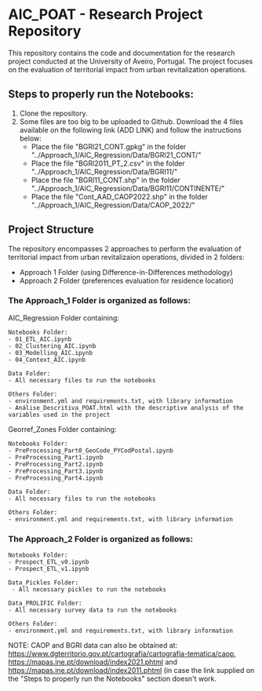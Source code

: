 # AIC_POAT - Research Project Repository

This repository contains the code and documentation for the research project conducted at the University of Aveiro, Portugal. The project focuses on the evaluation of territorial impact from urban revitalization operations.

## Steps to properly run the Notebooks:
1) Clone the repository.
2) Some files are too big to be uploaded to Github. Download the 4 files available on the following link (ADD LINK) and follow the instructions below:
    - Place the file "BGRI21_CONT.gpkg" in the folder "../Approach_1/AIC_Regression/Data/BGRI21_CONT/"
    - Place the file "BGRI2011_PT_2.csv" in the folder "../Approach_1/AIC_Regression/Data/BGRI11/"
    - Place the file "BGRI11_CONT.shp" in the folder "../Approach_1/AIC_Regression/Data/BGRI11/CONTINENTE/"
    - Place the file "Cont_AAD_CAOP2022.shp" in the folder "../Approach_1/AIC_Regression/Data/CAOP_2022/"

## Project Structure

The repository encompasses 2 approaches to perform the evaluation of territorial impact from urban revitalizaion operations, divided in 2 folders:
- Approach 1 Folder (using Difference-in-Differences methodology)
- Approach 2 Folder (preferences evaluation for residence location)

### The Approach_1 Folder is organized as follows:

  AIC_Regression Folder containing:
  
    Notebooks Folder:
    - 01_ETL_AIC.ipynb
    - 02_Clustering_AIC.ipynb
    - 03_Modelling_AIC.ipynb
    - 04_Context_AIC.ipynb

    Data Folder:
    - All necessary files to run the notebooks
    
    Others Folder:
    - environment.yml and requirements.txt, with library information
    - Análise_Descritiva_POAT.html with the descriptive analysis of the variables used in the project
    
  Georref_Zones Folder containing:
    
    Notebooks Folder:
    - PreProcessing_Part0_GeoCode_PYCodPostal.ipynb
    - PreProcessing_Part1.ipynb
    - PreProcessing_Part2.ipynb
    - PreProcessing_Part3.ipynb
    - PreProcessing_Part4.ipynb
    
    Data Folder:
    - All necessary files to run the notebooks
    
    Others Folder:
    - environment.yml and requirements.txt, with library information

### The Approach_2 Folder is organized as follows:

    Notebooks Folder:
    - Prospect_ETL_v0.ipynb
    - Prospect_ETL_v1.ipynb
    
    Data_Pickles Folder:
     - All necessary pickles to run the notebooks
    
    Data_PROLIFIC Folder:
    - All necessary survey data to run the notebooks
      
    Others Folder:
    - environment.yml and requirements.txt, with library information
    
NOTE: CAOP and BGRI data can also be obtained at: https://www.dgterritorio.gov.pt/cartografia/cartografia-tematica/caop, https://mapas.ine.pt/download/index2021.phtml and               https://mapas.ine.pt/download/index2011.phtml (in case the link supplied on the "Steps to properly run the Notebooks" section doesn't work.

